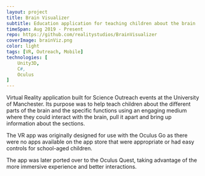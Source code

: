 ```yaml
---
layout: project
title: Brain Visualizer
subtitle: Education application for teaching children about the brain
timeSpan: Aug 2019 - Present
repo: https://github.com/realitystudios/BrainVisualizer
coverImage: brainViz.png
color: light
tags: [VR, Outreach, Mobile]
technologies: [
    Unity3D, 
    C#, 
    Oculus
]
---
```


Virtual Reality application built for Science Outreach events at the University of Manchester. Its purpose was to help teach children about the different parts of the brain and the specific functions using an engaging medium where they could interact with the brain, pull it apart and bring up information about the sections.

The VR app was originally designed for use with the Oculus Go as there were no apps available on the app store that were appropriate or had easy controls for school-aged children.

The app was later ported over to the Oculus Quest, taking advantage of the more immersive experience and better interactions.
